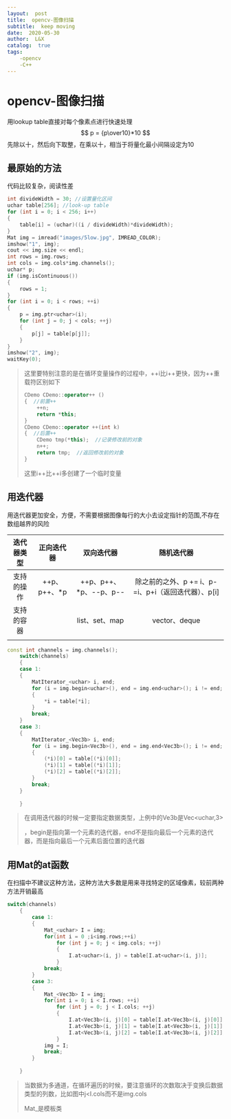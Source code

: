 ```yaml
---
layout:  post
title:  opencv-图像扫描
subtitle:  keep moving
date:  2020-05-30
author:  L&X
catalog:  true
tags:
    -opencv
    -C++
---
```


# opencv-图像扫描

用lookup table直接对每个像素点进行快速处理
$$
p = {p\over10}*10
$$
先除以十，然后向下取整，在乘以十，相当于将量化最小间隔设定为10

## 最原始的方法

代码比较复杂，阅读性差

```c++
int divideWidth = 30; //设置量化区间
uchar table[256]; //look-up table
for (int i = 0; i < 256; i++)
{
    table[i] = (uchar)((i / divideWidth)*divideWidth);
}
Mat img = imread("images/5low.jpg", IMREAD_COLOR);
imshow("1", img);
cout << img.size << endl;
int	rows = img.rows;
int cols = img.cols*img.channels();
uchar* p;
if (img.isContinuous())
{
    rows = 1;  
}
for (int i = 0; i < rows; ++i)
{
    p = img.ptr<uchar>(i);
    for (int j = 0; j < cols; ++j)
    {
        p[j] = table[p[j]];
    }
}
imshow("2", img);
waitKey(0);
```

> 这里要特别注意的是在循环变量操作的过程中，++i比i++更快，因为++重载符区别如下
>
> ```c++
> CDemo CDemo::operator++ ()
> {  //前置++
>     ++n;
>     return *this;
> }
> CDemo CDemo::operator ++(int k)
> {  //后置++
>     CDemo tmp(*this);  //记录修改前的对象
>     n++;
>     return tmp;  //返回修改前的对象
> }
> ```
>
> 这里i++比++i多创建了一个临时变量

## 用迭代器

用迭代器更加安全，方便，不需要根据图像每行的大小去设定指针的范围,不存在数组越界的风险

| 迭代器类型 |  正向迭代器  |       双向迭代器       |                     随机迭代器                      |
| :--------: | :----------: | :--------------------: | :-------------------------------------------------: |
| 支持的操作 | ++p、p++、*p | ++p、p++、*p、--p、p-- | 除之前的之外、p += i、p-=i、p+i（返回迭代器）、p[i] |
| 支持的容器 |              |     list、set、map     |                    vector、deque                    |
|            |              |                        |                                                     |



```c++
const int channels = img.channels();
	switch(channels)
	{
	case 1:
	{
		MatIterator_<uchar> i, end;
		for (i = img.begin<uchar>(), end = img.end<uchar>(); i != end; ++i)
		{
			*i = table[*i];
		}
		break;
	}
	case 3:
	{
		MatIterator_<Vec3b> i, end;
		for (i = img.begin<Vec3b>(), end = img.end<Vec3b>(); i != end; ++i)
		{
			(*i)[0] = table[(*i)[0]];
			(*i)[1] = table[(*i)[1]];
			(*i)[2] = table[(*i)[2]];
		}
		break;
	}
	
	}
```

> 在调用迭代器的时候一定要指定数据类型，上例中的Ve3b是Vec<uchar,3>
>
> ，begin是指向第一个元素的迭代器，end不是指向最后一个元素的迭代器，而是指向最后一个元素后面位置的迭代器

## 用Mat的at函数

在扫描中不建议这种方法，这种方法大多数是用来寻找特定的区域像素，较前两种方法开销最高

```c++
switch(channels)
	{
        case 1:
        {
            Mat_<uchar> I = img;
            for(int i = 0 ;i<img.rows;++i)
                for (int j = 0; j < img.cols; ++j)
                {
                    I.at<uchar>(i, j) = table[I.at<uchar>(i, j)];
                }
            break;
        }
        case 3:
        {
            Mat_<Vec3b> I = img;
            for(int i = 0; i < I.rows; ++i)
                for (int j = 0; j < I.cols; ++j)
                {
                    I.at<Vec3b>(i, j)[0] = table[I.at<Vec3b>(i, j)[0]];
                    I.at<Vec3b>(i, j)[1] = table[I.at<Vec3b>(i, j)[1]];
                    I.at<Vec3b>(i, j)[2] = table[I.at<Vec3b>(i, j)[2]];
                }
            img = I;
            break;
        }
	
	}
```

> 当数据为多通道，在循环遍历的时候，要注意循环的次数取决于变换后数据类型的列数，比如图中j<I.cols而不是img.cols
>
> Mat_是模板类